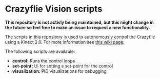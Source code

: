 # Crazyflie Vision scripts

**This repository is not activly being maintained, but this might change in the future so feel free to make an issue to request a new functionality.**

The scripts in this repository is used to autonomously control the Crazyflie
using a Kinect 2.0. For more information see [this wiki page](https://wiki.bitcraze.io/doc:crazyflie:vision:index "Vision Wiki").

The following scripts are available:
 - **control:** Runs the control loops
 - **set-point:** UI for setting a set-point for the control
 - **visualization:** PID visualizations for debugging
